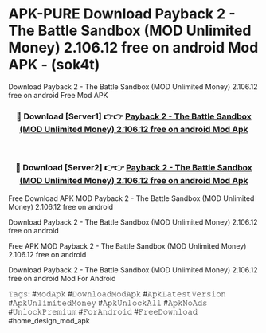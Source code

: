 # APK-PURE Download Payback 2 - The Battle Sandbox (MOD Unlimited Money) 2.106.12 free on android Mod APK - (sok4t)
Download Payback 2 - The Battle Sandbox (MOD Unlimited Money) 2.106.12 free on android Free Mod APK

<div align="center">
<h3>🔴 Download [Server1] 👉👉 <a href="https://apk-comot.site?title=Payback_2_-_The_Battle_Sandbox_(MOD_Unlimited_Money)_2.106.12_free_on_android">Payback 2 - The Battle Sandbox (MOD Unlimited Money) 2.106.12 free on android Mod Apk</a></h3><br>

<h3>🔴 Download [Server2] 👉👉 <a href="https://apk-comot.site?title=Payback_2_-_The_Battle_Sandbox_(MOD_Unlimited_Money)_2.106.12_free_on_android">Payback 2 - The Battle Sandbox (MOD Unlimited Money) 2.106.12 free on android Mod Apk</a></h3>
</div>


Free Download APK MOD Payback 2 - The Battle Sandbox (MOD Unlimited Money) 2.106.12 free on android

Download Payback 2 - The Battle Sandbox (MOD Unlimited Money) 2.106.12 free on android 

Free APK MOD Payback 2 - The Battle Sandbox (MOD Unlimited Money) 2.106.12 free on android 

Download Payback 2 - The Battle Sandbox (MOD Unlimited Money) 2.106.12 free on android Mod For Android

𝚃𝚊𝚐𝚜: #𝙼𝚘𝚍𝙰𝚙𝚔 #𝙳𝚘𝚠𝚗𝚕𝚘𝚊𝚍𝙼𝚘𝚍𝙰𝚙𝚔 #𝙰𝚙𝚔𝙻𝚊𝚝𝚎𝚜𝚝𝚅𝚎𝚛𝚜𝚒𝚘𝚗 #𝙰𝚙𝚔𝚄𝚗𝚕𝚒𝚖𝚒𝚝𝚎𝚍𝙼𝚘𝚗𝚎𝚢 #𝙰𝚙𝚔𝚄𝚗𝚕𝚘𝚌𝚔𝙰𝚕𝚕 #𝙰𝚙𝚔𝙽𝚘𝙰𝚍𝚜 #𝚄𝚗𝚕𝚘𝚌𝚔𝙿𝚛𝚎𝚖𝚒𝚞𝚖 #𝙵𝚘𝚛𝙰𝚗𝚍𝚛𝚘𝚒𝚍 #𝙵𝚛𝚎𝚎𝙳𝚘𝚠𝚗𝚕𝚘𝚊𝚍 #home_design_mod_apk